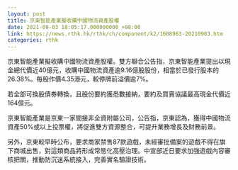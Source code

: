 ```yaml
---
layout: post
title: 京東智能產業擬收購中國物流資產股權
date: 2021-09-03 18:05:17.000000000 +08:00
link: https://news.rthk.hk/rthk/ch/component/k2/1608963-20210903.htm
categories: rthk
---
```


京東智能產業擬收購中國物流資產股權。雙方聯合公告指，京東智能產業提出以現金總代價近40億元，收購中國物流資產逾9.16億股股份，相當於已發行股本的26.38%。每股作價4.35港元，較停牌前溢價逾7%。

若全部可換股債券轉換，且股份要約獲悉數接納，要約及買賣協議最高現金代價近164億元。

京東智能產業是京東一家間接非全資附屬公司，公告指，京東認為，獲得中國物流資產50%或以上投票權，將促進雙方資源整合，可提升業務增長及財務前景。

另外，京東較早時公布，要求商家禁售87款遊戲，未經審批備案的遊戲不得在旗下商城出售，對這類商品將形成常態化高壓治理。中宣部近日要求加強遊戲內容審核把關，推動防沉迷系統接入，完善實名驗證技術。
